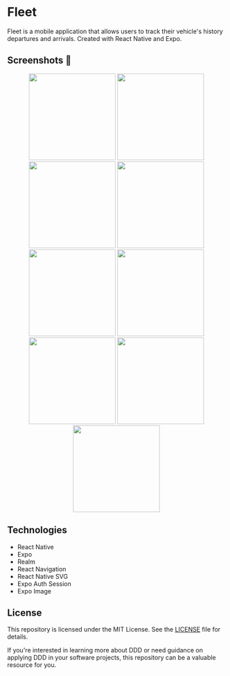 # Fleet

Fleet is a mobile application that allows users to track their vehicle's history departures and arrivals. Created with React Native and Expo.

<!-- emoji screenshot here  -->
## Screenshots 📸

<p align="center">
<img  src="https://github.com/Natanaelvich/fleet_ignite-rocketseat-23/assets/52014318/fbd88ea6-886c-4091-b6ec-7087a7b3ddb0"  width="200px">
<img  src="https://github.com/Natanaelvich/fleet_ignite-rocketseat-23/assets/52014318/2fcdf77d-08b7-4bc5-b695-a4d00201635c"  width="200px">
<img  src="https://github.com/Natanaelvich/fleet_ignite-rocketseat-23/assets/52014318/cd109d28-16ca-4f91-a8d1-b2329bce101c"  width="200px">
<img  src="https://github.com/Natanaelvich/fleet_ignite-rocketseat-23/assets/52014318/4a06745b-1bd2-4d85-a4c0-db761db48f50"  width="200px">
<img  src="https://github.com/Natanaelvich/fleet_ignite-rocketseat-23/assets/52014318/a72ed0a0-5aba-4f1b-8155-d4dc8c35a178"  width="200px">
<img  src="https://github.com/Natanaelvich/fleet_ignite-rocketseat-23/assets/52014318/18a2784f-b2d6-4968-8ad7-3c08ed42508d"  width="200px">
<img  src="https://github.com/Natanaelvich/fleet_ignite-rocketseat-23/assets/52014318/83e2feaf-461c-41cd-ac5b-a3f679de494d"  width="200px">
<img  src="https://github.com/Natanaelvich/fleet_ignite-rocketseat-23/assets/52014318/ec162290-a907-480b-97c1-834da2e573e1"  width="200px">
<img  src="https://github.com/Natanaelvich/fleet_ignite-rocketseat-23/assets/52014318/febf042f-7620-4157-8169-00aef3f2c9e2"  width="200px">
</p>

## Technologies

- React Native
- Expo
- Realm
- React Navigation
- React Native SVG
- Expo Auth Session
- Expo Image

## License

This repository is licensed under the MIT License. See the [LICENSE](/LICENSE) file for details.

If you're interested in learning more about DDD or need guidance on applying DDD in your software projects, this repository can be a valuable resource for you.
